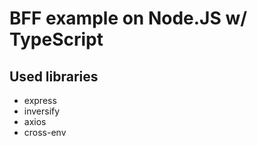 # BFF example on Node.JS w/ TypeScript

## Used libraries

- express
- inversify
- axios
- cross-env
